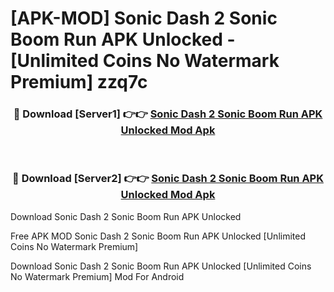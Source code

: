 # [APK-MOD] Sonic Dash 2  Sonic Boom Run APK Unlocked - [Unlimited Coins No Watermark Premium] zzq7c



<div align="center">
<h3>🔴 Download [Server1] 👉👉 <a href="https://momento.my/?title=Sonic_Dash_2__Sonic_Boom_Run_APK_Unlocked">Sonic Dash 2  Sonic Boom Run APK Unlocked Mod Apk</a></h3><br>

<h3>🔴 Download [Server2] 👉👉 <a href="https://momento.my/?title=Sonic_Dash_2__Sonic_Boom_Run_APK_Unlocked">Sonic Dash 2  Sonic Boom Run APK Unlocked Mod Apk</a></h3>
</div>



Download Sonic Dash 2  Sonic Boom Run APK Unlocked 

Free APK MOD Sonic Dash 2  Sonic Boom Run APK Unlocked [Unlimited Coins No Watermark Premium]

Download Sonic Dash 2  Sonic Boom Run APK Unlocked [Unlimited Coins No Watermark Premium] Mod For Android
